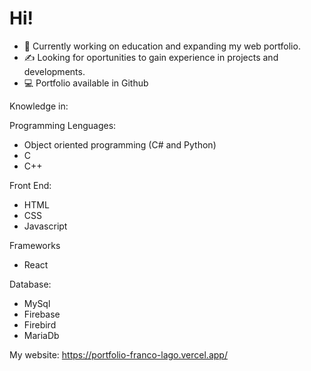 # Hi!
- 🙌 Currently working on education and expanding my web portfolio.
- ✍️ Looking for oportunities to gain experience in projects and developments.
- 💻 Portfolio available in Github

Knowledge in:

Programming Lenguages:
- Object oriented programming (C# and Python)
- C
- C++

Front End: 
- HTML 
- CSS
- Javascript

Frameworks
- React

Database:
- MySql
- Firebase
- Firebird
- MariaDb

My website: https://portfolio-franco-lago.vercel.app/
